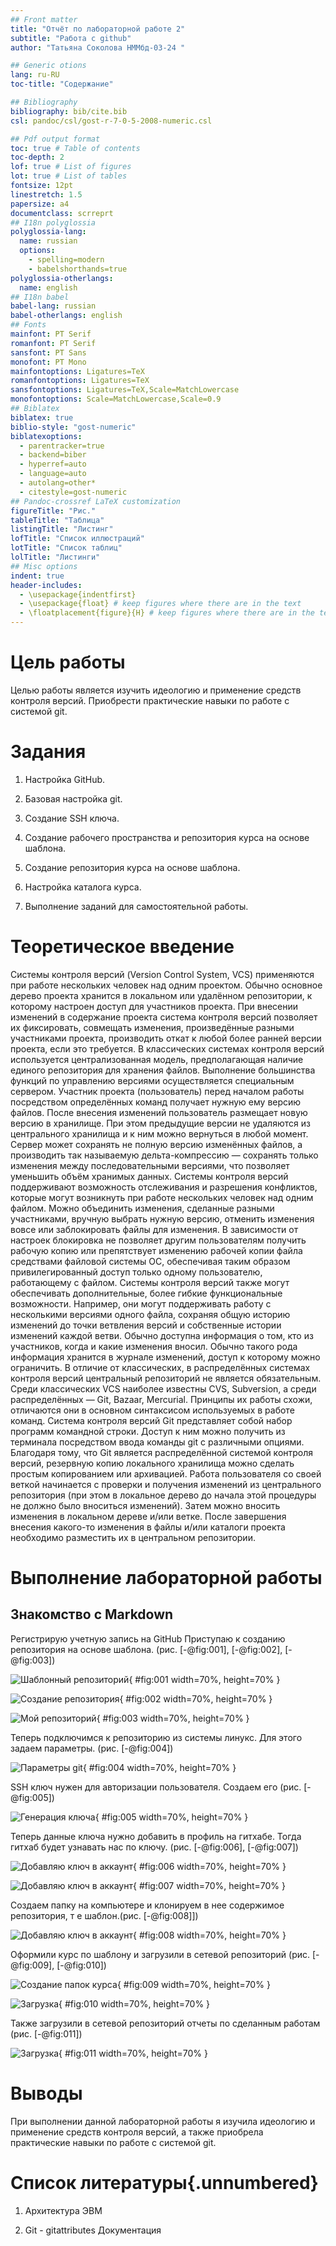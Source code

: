 ```yaml
---
## Front matter
title: "Отчёт по лабораторной работе 2"
subtitle: "Работа с github"
author: "Татьяна Соколова НММбд-03-24 "

## Generic otions
lang: ru-RU
toc-title: "Содержание"

## Bibliography
bibliography: bib/cite.bib
csl: pandoc/csl/gost-r-7-0-5-2008-numeric.csl

## Pdf output format
toc: true # Table of contents
toc-depth: 2
lof: true # List of figures
lot: true # List of tables
fontsize: 12pt
linestretch: 1.5
papersize: a4
documentclass: scrreprt
## I18n polyglossia
polyglossia-lang:
  name: russian
  options:
	- spelling=modern
	- babelshorthands=true
polyglossia-otherlangs:
  name: english
## I18n babel
babel-lang: russian
babel-otherlangs: english
## Fonts
mainfont: PT Serif
romanfont: PT Serif
sansfont: PT Sans
monofont: PT Mono
mainfontoptions: Ligatures=TeX
romanfontoptions: Ligatures=TeX
sansfontoptions: Ligatures=TeX,Scale=MatchLowercase
monofontoptions: Scale=MatchLowercase,Scale=0.9
## Biblatex
biblatex: true
biblio-style: "gost-numeric"
biblatexoptions:
  - parentracker=true
  - backend=biber
  - hyperref=auto
  - language=auto
  - autolang=other*
  - citestyle=gost-numeric
## Pandoc-crossref LaTeX customization
figureTitle: "Рис."
tableTitle: "Таблица"
listingTitle: "Листинг"
lofTitle: "Список иллюстраций"
lotTitle: "Список таблиц"
lolTitle: "Листинги"
## Misc options
indent: true
header-includes:
  - \usepackage{indentfirst}
  - \usepackage{float} # keep figures where there are in the text
  - \floatplacement{figure}{H} # keep figures where there are in the text
---
```


# Цель работы

Целью работы является изучить идеологию и применение средств контроля версий. Приобрести практические навыки по работе с системой git.

# Задания

1.	Настройка GitHub.

2.	Базовая настройка git.

3.	Создание SSH ключа.

4.	Создание рабочего пространства и репозитория курса на основе шаблона.

5.	Создание репозитория курса на основе шаблона.

6.	Настройка каталога курса.

7.	Выполнение заданий для самостоятельной работы.

# Теоретическое введение

Системы контроля версий (Version Control System, VCS) применяются при работе нескольких человек 
над одним проектом. Обычно основное дерево проекта хранится в локальном или удалённом 
репозитории, к которому настроен доступ для участников проекта. При внесении изменений 
в содержание проекта система контроля версий позволяет их фиксировать, совмещать изменения, 
произведённые разными участниками проекта, производить откат к любой более ранней версии 
проекта, если это требуется. В классических системах контроля версий используется 
централизованная модель, предполагающая наличие единого репозитория для хранения файлов. 
Выполнение большинства функций по управлению версиями осуществляется специальным сервером. 
Участник проекта (пользователь) перед началом работы посредством определённых команд получает 
нужную ему версию файлов. После внесения изменений пользователь размещает новую версию 
в хранилище. При этом предыдущие версии не удаляются из центрального хранилища и к ним можно 
вернуться в любой момент. Сервер может сохранять не полную версию изменённых файлов, 
а производить так называемую дельта-компрессию — сохранять только изменения между 
последовательными версиями, что позволяет уменьшить объём хранимых данных. 
Системы контроля версий поддерживают возможность отслеживания и разрешения конфликтов, 
которые могут возникнуть при работе нескольких человек над одним файлом. Можно объединить 
изменения, сделанные разными участниками, вручную выбрать нужную версию, отменить изменения 
вовсе или заблокировать файлы для изменения. В зависимости от настроек блокировка не позволяет 
другим пользователям получить рабочую копию или препятствует изменению рабочей копии файла 
средствами файловой системы ОС, обеспечивая таким образом привилегированный доступ только 
одному пользователю, работающему с файлом. Системы контроля версий также могут обеспечивать 
дополнительные, более гибкие функциональные возможности. Например, они могут поддерживать 
работу с несколькими версиями одного файла, сохраняя общую историю изменений до точки 
ветвления версий и собственные истории изменений каждой ветви. Обычно доступна информация 
о том, кто из участников, когда и какие изменения вносил. Обычно такого рода информация 
хранится в журнале изменений, доступ к которому можно ограничить. В отличие от классических, 
в распределённых системах контроля версий центральный репозиторий не является обязательным. 
Среди классических VCS наиболее известны CVS, Subversion, а среди распределённых — Git, 
Bazaar, Mercurial. Принципы их работы схожи, отличаются они в основном синтаксисом 
используемых в работе команд. Система контроля версий Git представляет собой набор 
программ командной строки. Доступ к ним можно получить из терминала посредством ввода 
команды git с различными опциями. Благодаря тому, что Git является распределённой системой 
контроля версий, резервную копию локального хранилища можно сделать простым копированием 
или архивацией. Работа пользователя со своей веткой начинается с проверки и получения 
изменений из центрального репозитория (при этом в локальное дерево до начала этой процедуры 
не должно было вноситься изменений). Затем можно вносить изменения в локальном дереве и/или 
ветке. После завершения внесения какого-то изменения в файлы и/или каталоги проекта необходимо 
разместить их в центральном репозитории.

# Выполнение лабораторной работы

## Знакомство с Markdown

Регистрирую учетную запись на GitHub
Приступаю к созданию репозитория на основе шаблона.
(рис. [-@fig:001], [-@fig:002], [-@fig:003])

![Шаблонный репозиторий](image/01.png){ #fig:001 width=70%, height=70% }

![Создание репозитория](image/02.png){ #fig:002 width=70%, height=70% }

![Мой репозиторий](image/03.png){ #fig:003 width=70%, height=70% }

Теперь подключимся к репозиторию из системы линукс.
Для этого задаем параметры. (рис. [-@fig:004])

![Параметры git](image/04.png){ #fig:004 width=70%, height=70% }

SSH ключ нужен для авторизации пользователя. Создаем его (рис. [-@fig:005])

![Генерация ключа](image/05.png){ #fig:005 width=70%, height=70% }

Теперь данные ключа нужно добавить в профиль на гитхабе. Тогда гитхаб будет узнавать нас по ключу.
 (рис. [-@fig:006], [-@fig:007])

![Добавляю ключ в аккаунт](image/06.png){ #fig:006 width=70%, height=70% }

![Добавляю ключ в аккаунт](image/07.png){ #fig:007 width=70%, height=70% }

Создаем папку на компьютере и клонируем 
в нее содержимое репозитория, т е шаблон.(рис. [-@fig:008]])

![Добавляю ключ в аккаунт](image/08.png){ #fig:008 width=70%, height=70% }

Оформили курс по шаблону и загрузили в сетевой репозиторий
(рис. [-@fig:009], [-@fig:010])

![Создание папок курса](image/09.png){ #fig:009 width=70%, height=70% }

![Загрузка](image/10.png){ #fig:010 width=70%, height=70% }

Также загрузили в сетевой репозиторий отчеты по сделанным работам (рис. [-@fig:011])

![Загрузка](image/11.png){ #fig:011 width=70%, height=70% }

# Выводы

При выполнении данной лабораторной работы я изучила идеологию и применение средств контроля версий, 
а также приобрела практические навыки по работе с системой git.

# Список литературы{.unnumbered}

1. Архитектура ЭВМ

2. Git - gitattributes Документация
